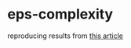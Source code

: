 # eps-complexity

reproducing results from [this article](https://www.mathnet.ru/php/archive.phtml?wshow=paper&jrnid=at&paperid=16164&option_lang=rus)
